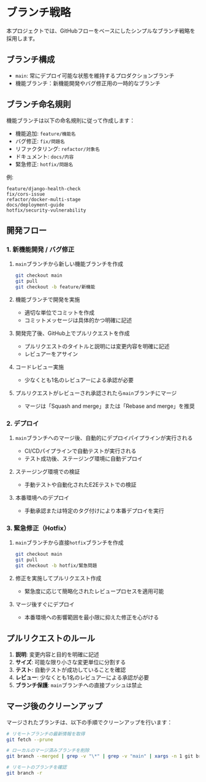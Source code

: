 # ブランチ戦略

本プロジェクトでは、GitHubフローをベースにしたシンプルなブランチ戦略を採用します。

## ブランチ構成

- `main`: 常にデプロイ可能な状態を維持するプロダクションブランチ
- 機能ブランチ：新機能開発やバグ修正用の一時的なブランチ

## ブランチ命名規則

機能ブランチは以下の命名規則に従って作成します：

- 機能追加: `feature/機能名`
- バグ修正: `fix/問題名`
- リファクタリング: `refactor/対象名`
- ドキュメント: `docs/内容`
- 緊急修正: `hotfix/問題名`

例:
```
feature/django-health-check
fix/cors-issue
refactor/docker-multi-stage
docs/deployment-guide
hotfix/security-vulnerability
```

## 開発フロー

### 1. 新機能開発 / バグ修正

1. `main`ブランチから新しい機能ブランチを作成
   ```bash
   git checkout main
   git pull
   git checkout -b feature/新機能
   ```

2. 機能ブランチで開発を実施
   - 適切な単位でコミットを作成
   - コミットメッセージは具体的かつ明確に記述

3. 開発完了後、GitHub上でプルリクエストを作成
   - プルリクエストのタイトルと説明には変更内容を明確に記述
   - レビュアーをアサイン

4. コードレビュー実施
   - 少なくとも1名のレビュアーによる承認が必要

5. プルリクエストがレビューされ承認されたら`main`ブランチにマージ
   - マージは「Squash and merge」または「Rebase and merge」を推奨

### 2. デプロイ

1. `main`ブランチへのマージ後、自動的にデプロイパイプラインが実行される
   - CI/CDパイプラインで自動テストが実行される
   - テスト成功後、ステージング環境に自動デプロイ

2. ステージング環境での検証
   - 手動テストや自動化されたE2Eテストでの検証

3. 本番環境へのデプロイ
   - 手動承認または特定のタグ付けにより本番デプロイを実行

### 3. 緊急修正（Hotfix）

1. `main`ブランチから直接`hotfix`ブランチを作成
   ```bash
   git checkout main
   git pull
   git checkout -b hotfix/緊急問題
   ```

2. 修正を実施してプルリクエスト作成
   - 緊急度に応じて簡略化されたレビュープロセスを適用可能

3. マージ後すぐにデプロイ
   - 本番環境への影響範囲を最小限に抑えた修正を心がける

## プルリクエストのルール

1. **説明**: 変更内容と目的を明確に記述
2. **サイズ**: 可能な限り小さな変更単位に分割する
3. **テスト**: 自動テストが成功していることを確認
4. **レビュー**: 少なくとも1名のレビュアーによる承認が必要
5. **ブランチ保護**: `main`ブランチへの直接プッシュは禁止

## マージ後のクリーンアップ

マージされたブランチは、以下の手順でクリーンアップを行います：

```bash
# リモートブランチの最新情報を取得
git fetch --prune

# ローカルのマージ済みブランチを削除
git branch --merged | grep -v "\*" | grep -v "main" | xargs -n 1 git branch -d

# リモートのブランチを確認
git branch -r
``` 